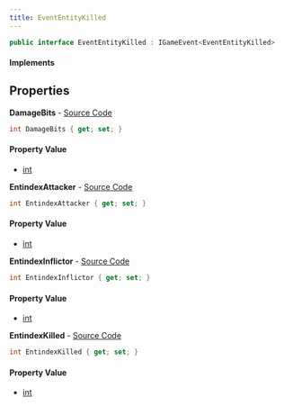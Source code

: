 ```yaml
---
title: EventEntityKilled
---
```


```csharp
public interface EventEntityKilled : IGameEvent<EventEntityKilled>
```

#### Implements

## Properties

**DamageBits** - [Source Code](https://github.com/swiftly-solution/swiftlys2/blob/main/managed/src/SwiftlyS2.Generated/GameEvents/Interfaces/EventEntityKilled.cs#L36)

```csharp
int DamageBits { get; set; }
```

#### Property Value

- [int](https://learn.microsoft.com/dotnet/api/system.int32)

**EntindexAttacker** - [Source Code](https://github.com/swiftly-solution/swiftlys2/blob/main/managed/src/SwiftlyS2.Generated/GameEvents/Interfaces/EventEntityKilled.cs#L26)

```csharp
int EntindexAttacker { get; set; }
```

#### Property Value

- [int](https://learn.microsoft.com/dotnet/api/system.int32)

**EntindexInflictor** - [Source Code](https://github.com/swiftly-solution/swiftlys2/blob/main/managed/src/SwiftlyS2.Generated/GameEvents/Interfaces/EventEntityKilled.cs#L31)

```csharp
int EntindexInflictor { get; set; }
```

#### Property Value

- [int](https://learn.microsoft.com/dotnet/api/system.int32)

**EntindexKilled** - [Source Code](https://github.com/swiftly-solution/swiftlys2/blob/main/managed/src/SwiftlyS2.Generated/GameEvents/Interfaces/EventEntityKilled.cs#L21)

```csharp
int EntindexKilled { get; set; }
```

#### Property Value

- [int](https://learn.microsoft.com/dotnet/api/system.int32)

